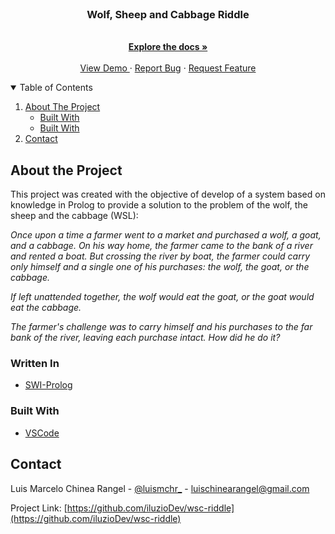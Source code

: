 <br />
<p align="center">
  <h3 align="center">Wolf, Sheep and Cabbage Riddle</h3>

  <p align="center">
    <br />
    <a href="https://github.com/iluzioDev/wsc-riddle"><strong>Explore the docs »</strong></a>
    <br />
    <br />
    <a href="https://github.com/iluzioDev/wsc-riddle">View Demo </a>
    ·
    <a href="https://github.com/iluzioDev/wsc-riddle">Report Bug</a>
    ·
    <a href="https://github.com/iluzioDev/wsc-riddle">Request Feature</a>
  </p>
</p>

<details open="open">
  <summary>Table of Contents</summary>
  <ol>
    <li>
      <a href="#about-the-project">About The Project</a>
      <ul>
        <li><a href="#written-in">Built With</a></li>
        <li><a href="#built-with">Built With</a></li>
      </ul>
    </li>
    <li><a href="#contact">Contact</a></li>
  </ol>
</details>

## About the Project

This project was created with the objective of develop of a system based on knowledge in Prolog to provide a solution to the problem of the wolf, the sheep and the cabbage (WSL):

*Once upon a time a farmer went to a market and purchased a wolf, a goat, and a cabbage. On his way home, the farmer came to the bank of a river and rented a boat. But crossing the river by boat, the farmer could carry only himself and a single one of his purchases: the wolf, the goat, or the cabbage.*

*If left unattended together, the wolf would eat the goat, or the goat would eat the cabbage.*

*The farmer's challenge was to carry himself and his purchases to the far bank of the river, leaving each purchase intact. How did he do it?*

### Written In

* [SWI-Prolog](https://www.swi-prolog.org/)

### Built With

* [VSCode](https://code.visualstudio.com/)

## Contact

Luis Marcelo Chinea Rangel - [@luismchr_](https://twitter.com/luismchr_) - luischinearangel@gmail.com

Project Link: [https://github.com/iluzioDev/wsc-riddle](https://github.com/iluzioDev/wsc-riddle)